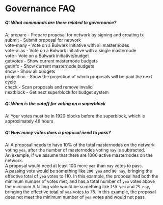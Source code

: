 # Governance FAQ  

##### Q: What commands are there related to governance?  
A: 
  prepare            - Prepare proposal for network by signing and creating tx  
  submit             - Submit proposal for network  
  vote-many          - Vote on a Bulwark initiative with all masternodes  
  vote-alias         - Vote on a Bulwark initiative with a single masternode  
  vote               - Vote on a Bulwark initiative/budget  
  getvotes           - Show current masternode budgets  
  getinfo            - Show current masternode budgets  
  show               - Show all budgets  
  projection         - Show the projection of which proposals will be paid the next cycle  
  check              - Scan proposals and remove invalid  
  nextblock          - Get next superblock for budget system  

##### Q: When is the cutoff for voting on a superblock

A: Your votes must be in 1920 blocks before the superblock, which is approximately 48 hours 

##### Q: How many votes does a proposal need to pass?

A: A proposal needs to have 10% of the total masternodes on the network voting `yea`, after the number of masternodes voting `nay` is subtracted.  
An example, if we assume that there are 1000 active masternodes on the network.  
A proposal would need at least 100 more `yea` than `nay` votes to pass.  
A passing vote would be something like `200 yea` and `90 nay`, bringing the effective total of `yea` votes to 110. In this example, the proposal had both the minimum number of votes met, and has a total number of `yea` votes above the minimum
A failing vote would be something like `150 yea` and `75 nay`, bringing the effective total of `yea` votes to 75. In this example, the proposal does not meet the minimum number of `yea` votes and would not pass.